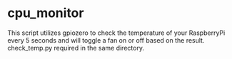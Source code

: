 # cpu_monitor
This script utilizes gpiozero to check the temperature of your RaspberryPi every 5 seconds and will toggle a fan on or off based on the result.
check_temp.py required in the same directory.
